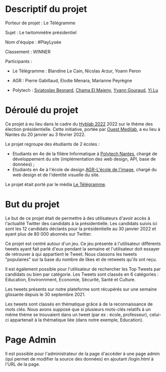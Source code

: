 # Descriptif du projet

Porteur de projet : Le Télégramme

Sujet : Le twitommètre présidentiel

Nom d'équipe : #PlayLysée

Classement : WINNER 

Participants : 

- Le Télégramme : Blandine Le Cain, Nicolas Arzur, Yoann Peron

- AGR : Pierre Gabillaud, Elodie Menara, Marianne Peyrègne

- Polytech :  [Sviatoslav Besnard](https://www.linkedin.com/in/sviatoslav-besnard-453669195/), [Chama El Majeny](https://www.linkedin.com/in/chama-el-majeny-0642591bb/), [Yvann Gouraud](https://www.linkedin.com/in/yvann-gouraud-6a5388209/), [Yi Lu](https://www.linkedin.com/in/yi-lu-77a278208)

# Déroulé du projet

Ce projet à eu lieu dans le cadre du [Hyblab 2022](http://www.hyblab.fr) 2022 sur le thème des élection présidentielle. Cette initiative, portée par [Ouest Medilab](http://www.ouestmedialab.fr), a eu lieu à Nantes du 20 janvier au 3 février 2022.

Le projet regroupe des étudiants de 2 écoles :
- Etudiants en 4e de la filière Informatique à [Polytech Nantes](http://www.polytech.univ-nantes.fr), chargé de développement du site (implémentation des web design, API, base de données) ;
- Etudiants en 4e à l'école de design  [AGR-L'école de l'image](http://www.agrnantes.fr), chargé du web design et de l'identité visuelle du site.

Le projet était porté par le média [Le Télégramme](https://www.letelegramme.fr/).

# But du projet

Le but de ce projet était de permettre à des utilisateurs d'avoir accès à l'actualité Twitter des candidats à la présidentielle. Les candidats suivis ici sont les 12 candidats déclarés pour la présidentielle au 30 janvier 2022 et ayant plus de 80 000 abonnés sur Twitter.

Ce projet est centré autour d'un jeu. Ce jeu présente à l'utilisateur différents tweets ayant fait parlé d'eux pendant la semaine et l'utilisateur doit essayer de retrouver à qui appartient le Tweet. Nous classons les tweets "populaires" sur la base du nombre de likes et de retweets qu'ils ont reçu.

Il est également possible pour l'utilisateur de rechercher les Top Tweets par candidats ou bien par catégorie. Les Tweets sont classés en 6 catégories : Education, Environnment, Economie, Sécurité, Santé et Culture.

Les tweets présents sur notre plateforme sont récupérés sur une semaine glissante depuis le 30 septembre 2021.

Les tweets sont classés en thématique grâce à de la reconnaissance de mots clés. Nous avons supposé que si plusieurs mots-clés relatifs à un même thème se trouvaient dans un tweet (par ex : école, professeur), celui-ci appartenait à la thématique liée (dans notre exemple, Education).

# Page Admin

Il est possible pour l'administrateur de la page d'accéder à une page admin (qui permet de modifier la source des données) en ajoutant /login.html à l'URL de la page.
